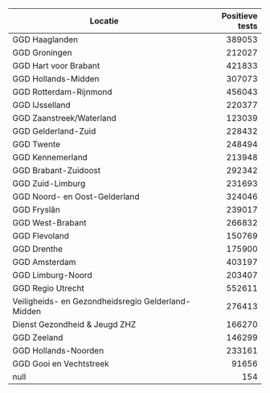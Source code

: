 | Locatie | Positieve tests |
|---------|----------------:|
| GGD Haaglanden                           | 389053 |
| GGD Groningen                            | 212027 |
| GGD Hart voor Brabant                    | 421833 |
| GGD Hollands-Midden                      | 307073 |
| GGD Rotterdam-Rijnmond                   | 456043 |
| GGD IJsselland                           | 220377 |
| GGD Zaanstreek/Waterland                 | 123039 |
| GGD Gelderland-Zuid                      | 228432 |
| GGD Twente                               | 248494 |
| GGD Kennemerland                         | 213948 |
| GGD Brabant-Zuidoost                     | 292342 |
| GGD Zuid-Limburg                         | 231693 |
| GGD Noord- en Oost-Gelderland            | 324046 |
| GGD Fryslân                              | 239017 |
| GGD West-Brabant                         | 266832 |
| GGD Flevoland                            | 150769 |
| GGD Drenthe                              | 175900 |
| GGD Amsterdam                            | 403197 |
| GGD Limburg-Noord                        | 203407 |
| GGD Regio Utrecht                        | 552611 |
| Veiligheids- en Gezondheidsregio Gelderland-Midden | 276413 |
| Dienst Gezondheid & Jeugd ZHZ            | 166270 |
| GGD Zeeland                              | 146299 |
| GGD Hollands-Noorden                     | 233161 |
| GGD Gooi en Vechtstreek                  | 91656 |
| null                                     |   154 |
